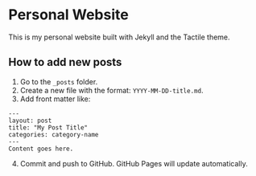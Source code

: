 # Personal Website

This is my personal website built with Jekyll and the Tactile theme.

## How to add new posts

1. Go to the `_posts` folder.
2. Create a new file with the format: `YYYY-MM-DD-title.md`.
3. Add front matter like:

```
---
layout: post
title: "My Post Title"
categories: category-name
---
Content goes here.
```

4. Commit and push to GitHub. GitHub Pages will update automatically.

